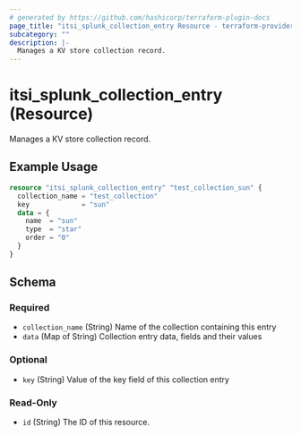 ```yaml
---
# generated by https://github.com/hashicorp/terraform-plugin-docs
page_title: "itsi_splunk_collection_entry Resource - terraform-provider-splunk-itsi"
subcategory: ""
description: |-
  Manages a KV store collection record.
---
```


# itsi_splunk_collection_entry (Resource)

Manages a KV store collection record.

## Example Usage

```terraform
resource "itsi_splunk_collection_entry" "test_collection_sun" {
  collection_name = "test_collection"
  key             = "sun"
  data = {
    name  = "sun"
    type  = "star"
    order = "0"
  }
}
```

<!-- schema generated by tfplugindocs -->
## Schema

### Required

- `collection_name` (String) Name of the collection containing this entry
- `data` (Map of String) Collection entry data, fields and their values

### Optional

- `key` (String) Value of the key field of this collection entry

### Read-Only

- `id` (String) The ID of this resource.


